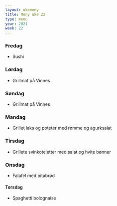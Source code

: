 ```yaml
---
layout: ukemeny
title: Meny uke 22
type: menu
year: 2021
week: 22
---
```


### Fredag

- Sushi

### Lørdag

- Grillmat på Vinnes

### Søndag

- Grillmat på Vinnes

### Mandag

- Grillet laks og poteter med rømme og agurksalat

### Tirsdag

- Grillete svinkoteletter med salat og hvite bønner

### Onsdag

- Falafel med pitabrød

#### Torsdag

- Spaghetti bolognaise
